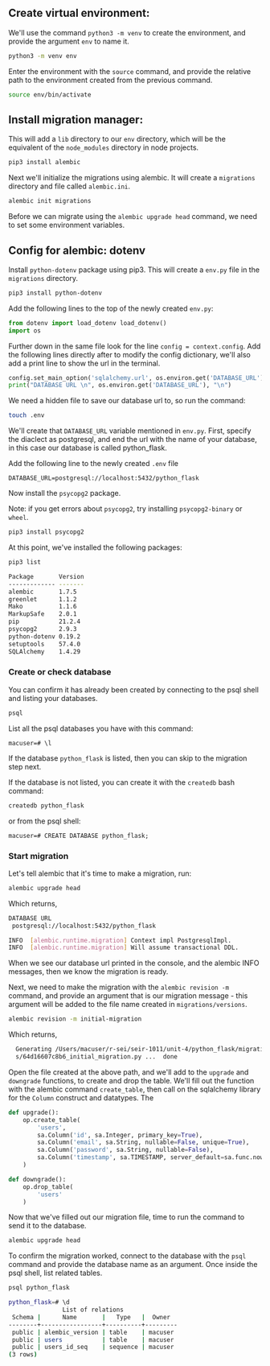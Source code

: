 ## Create virtual environment:
We'll use the command `python3 -m venv` to create the environment, and provide the argument `env` to name it. 
```bash
python3 -m venv env
```
Enter the environment with the `source` command, and provide the relative path to the environment created from the previous command.
```bash
source env/bin/activate
```

## Install migration manager:
This will add a `lib` directory to our `env` directory, which will be the equivalent of the `node_modules` directory in node projects.
```bash
pip3 install alembic
```
Next we'll initialize the migrations using alembic. It will create a `migrations` directory and file called `alembic.ini`.
```bash
alembic init migrations
```
Before we can migrate using the `alembic upgrade head` command, we need to set some environment variables.

## Config for alembic: dotenv
Install `python-dotenv` package using pip3. This will create a `env.py` file in the `migrations` directory.
```bash
pip3 install python-dotenv
```
Add the following lines to the top of the newly created `env.py`:
```python
from dotenv import load_dotenv load_dotenv() 
import os
```
Further down in the same file look for the line `config = context.config`. Add the following lines directly after to modify the config dictionary, we'll also add a print line to show the url in the terminal.
```python
config.set_main_option('sqlalchemy.url', os.environ.get('DATABASE_URL'))
print("DATABASE URL \n", os.environ.get('DATABASE_URL'), "\n")
```
We need a hidden  file to save our database url to, so run the command:
```bash
touch .env
```
We'll create that `DATABASE_URL` variable mentioned in `env.py`. First, specify the diaclect as postgresql, and end the url with the name of your database, in this case our database is called python_flask. 

Add the following line to the newly created `.env` file
```
DATABASE_URL=postgresql://localhost:5432/python_flask
```
Now install the `psycopg2` package.

Note: if you get errors about `psycopg2`, try installing `psycopg2-binary` or `wheel`.
```bash
pip3 install psycopg2
```
At this point, we've installed the following packages:
```bash
pip3 list

Package       Version
------------- -------
alembic       1.7.5
greenlet      1.1.2
Mako          1.1.6
MarkupSafe    2.0.1
pip           21.2.4
psycopg2      2.9.3
python-dotenv 0.19.2
setuptools    57.4.0
SQLAlchemy    1.4.29
```
### Create or check database 
You can confirm it has already been created by connecting to the psql shell and listing your databases.
```bash
psql
```
List all the psql databases you have with this command:
```psql
macuser=# \l
```
If the database `python_flask` is listed, then you can skip to the migration step next.

If the database is not listed, you can create it with the `createdb` bash command:
```bash
createdb python_flask
```
or from the psql shell:
```psql
macuser=# CREATE DATABASE python_flask;
```
### Start migration

Let's tell alembic that it's time to make a migration, run:
```bash
alembic upgrade head
```
Which returns,
```bash
DATABASE URL 
 postgresql://localhost:5432/python_flask 

INFO  [alembic.runtime.migration] Context impl PostgresqlImpl.
INFO  [alembic.runtime.migration] Will assume transactional DDL.
```
When we see our database url printed in the console, and the alembic INFO messages, then we know the migration is ready. 

Next, we need to make the migration with the `alembic revision -m` command, and provide an argument that is our migration message - this argument will be added to the file name created in `migrations/versions`.
```bash
alembic revision -m initial-migration
```
Which returns,
```bash
  Generating /Users/macuser/r-sei/seir-1011/unit-4/python_flask/migrations/version
  s/64d16607c8b6_initial_migration.py ...  done
```
Open the file created at the above path, and we'll add to the `upgrade` and `downgrade` functions, to create and drop the table. We'll fill out the function with the alembic command `create_table`, then call on the sqlalchemy library for the `Column` construct and datatypes. The 
```python
def upgrade():
    op.create_table(
        'users',
        sa.Column('id', sa.Integer, primary_key=True),
        sa.Column('email', sa.String, nullable=False, unique=True),
        sa.Column('password', sa.String, nullable=False),
        sa.Column('timestamp', sa.TIMESTAMP, server_default=sa.func.now())
    )

def downgrade():
    op.drop_table(
        'users'
    )
```
Now that we've filled out our migration file, time to run the command to send it to the database.
```bash
alembic upgrade head
```
To confirm the migration worked, connect to the database with the `psql` command and provide the database name as an argument. Once inside the psql shell, list related tables.
```bash
psql python_flask

python_flask=# \d
               List of relations
 Schema |      Name       |   Type   |  Owner  
--------+-----------------+----------+---------
 public | alembic_version | table    | macuser
 public | users           | table    | macuser
 public | users_id_seq    | sequence | macuser
(3 rows)